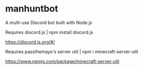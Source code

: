 # manhuntbot
A multi-use Discord bot built with Node.js

Requires discord.js | npm install discord.js

https://discord.js.org/#/

Requires passthemayo's server util | npm i minecraft-server-util

https://www.npmjs.com/package/minecraft-server-util
